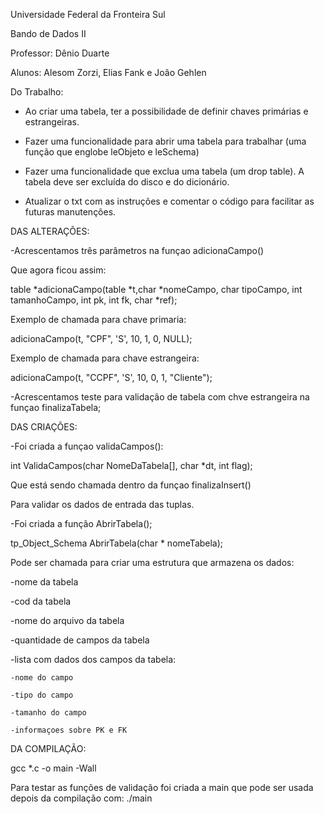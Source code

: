 Universidade Federal da Fronteira Sul

Bando de Dados II

Professor: Dênio Duarte

Alunos: Alesom Zorzi, Elias Fank e João Gehlen

Do Trabalho:

- Ao criar uma tabela, ter a possibilidade de definir chaves primárias e estrangeiras.

- Fazer uma funcionalidade para abrir uma tabela para trabalhar (uma função que englobe leObjeto e leSchema)

- Fazer uma funcionalidade que exclua uma tabela (um drop table). A tabela deve ser excluída do disco e do dicionário.

- Atualizar o txt com as instruções e comentar o código para facilitar as futuras manutenções.

DAS ALTERAÇÕES:

-Acrescentamos três parâmetros na funçao adicionaCampo()

Que agora ficou assim:

table *adicionaCampo(table *t,char *nomeCampo, char tipoCampo, int tamanhoCampo, int pk, int fk, char *ref);

Exemplo de chamada para chave primaria:

adicionaCampo(t, "CPF", 'S', 10, 1, 0, NULL);

Exemplo de chamada para chave estrangeira:

adicionaCampo(t, "CCPF", 'S', 10, 0, 1, "Cliente");

-Acrescentamos teste para validação de tabela com chve estrangeira na funçao finalizaTabela;

DAS CRIAÇÕES:

-Foi criada a funçao validaCampos():

int ValidaCampos(char NomeDaTabela[], char *dt, int flag);

Que está sendo chamada dentro da funçao finalizaInsert()

Para validar os dados de entrada das tuplas.

-Foi criada a função AbrirTabela();

tp_Object_Schema AbrirTabela(char * nomeTabela);

Pode ser chamada para criar uma estrutura que armazena os dados:

-nome da tabela

-cod da tabela

-nome do arquivo da tabela

-quantidade de campos da tabela

-lista com dados dos campos da tabela:

	-nome do campo

	-tipo do campo

	-tamanho do campo

	-informaçoes sobre PK e FK	

DA COMPILAÇÃO:

gcc *.c -o main -Wall

Para testar as funções de validação foi criada a main
que pode ser usada depois da compilação com:
./main


